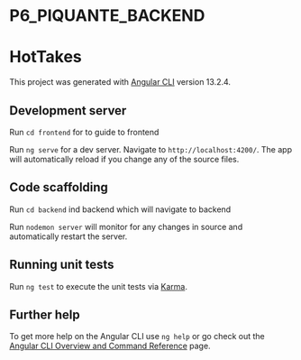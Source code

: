 # P6_PIQUANTE_BACKEND
# HotTakes

This project was generated with [Angular CLI](https://github.com/angular/angular-cli) version 13.2.4.

## Development server
Run `cd frontend` for to guide to frontend

Run `ng serve` for a dev server. Navigate to `http://localhost:4200/`. The app will automatically reload if you change any of the source files.

## Code scaffolding

Run `cd backend` ind backend which will navigate to backend 

Run `nodemon server` will monitor for any changes in source and automatically restart the server.

## Running unit tests

Run `ng test` to execute the unit tests via [Karma](https://karma-runner.github.io).


## Further help

To get more help on the Angular CLI use `ng help` or go check out the [Angular CLI Overview and Command Reference](https://angular.io/cli) page.
